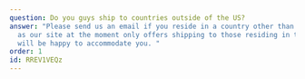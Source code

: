 ```yaml
---
question: Do you guys ship to countries outside of the US?
answer: "Please send us an email if you reside in a country other than the US,
  as our site at the moment only offers shipping to those residing in the US. We
  will be happy to accommodate you. "
order: 1
id: RREV1VEQz
---
```

